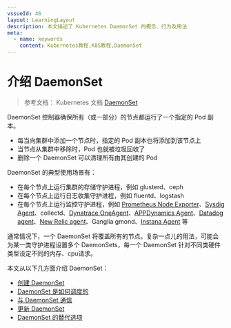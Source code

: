 ```yaml
---
vssueId: 46
layout: LearningLayout
description: 本文描述了 Kubernetes DaemonSet 的概念、行为及用法
meta:
  - name: keywords
    content: Kubernetes教程,K8S教程,DaemonSet
---
```


# 介绍 DaemonSet

> 参考文档： Kubernetes 文档 [DaemonSet](https://kubernetes.io/docs/concepts/workloads/controllers/daemonset/)

<AdSenseTitle/>

DaemonSet 控制器确保所有（或一部分）的节点都运行了一个指定的 Pod 副本。
* 每当向集群中添加一个节点时，指定的 Pod 副本也将添加到该节点上
* 当节点从集群中移除时，Pod 也就被垃圾回收了
* 删除一个 DaemonSet 可以清理所有由其创建的 Pod

DaemonSet 的典型使用场景有：

* 在每个节点上运行集群的存储守护进程，例如 glusterd、ceph
* 在每个节点上运行日志收集守护进程，例如 fluentd、logstash
* 在每个节点上运行监控守护进程，例如 [Prometheus Node Exporter](https://github.com/prometheus/node_exporter)、[Sysdig Agent](https://sysdigdocs.atlassian.net/wiki/spaces/Platform)、collectd、[Dynatrace OneAgent](https://www.dynatrace.com/technologies/kubernetes-monitoring/)、[APPDynamics Agent](https://docs.appdynamics.com/display/CLOUD/Container+Visibility+with+Kubernetes)、[Datadog agent](https://docs.datadoghq.com/agent/kubernetes/daemonset_setup/)、[New Relic agent](https://docs.newrelic.com/docs/integrations/kubernetes-integration/installation/kubernetes-installation-configuration)、Ganglia gmond、[Instana Agent](https://www.instana.com/supported-integrations/kubernetes-monitoring/) 等
 
通常情况下，一个 DaemonSet 将覆盖所有的节点。复杂一点儿的用法，可能会为某一类守护进程设置多个 DaemonSets，每一个 DaemonSet 针对不同类硬件类型设定不同的内存、cpu请求。

本文从以下几方面介绍 DaemonSet：
* [创建 DaemonSet](./create.html)
* [DaemonSet 是如何调度的](./schedule.html)
* [与 DaemonSet 通信](./communicate.html)
* [更新 DaemonSet](./update.html)
* [DaemonSet 的替代选项](./alternative.html)
